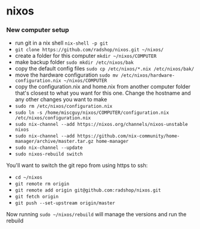 # nixos

### New computer setup

* run git in a nix shell `nix-shell -p git`
* `git clone https://github.com/radshop/nixos.git ~/nixos/`
* create a folder for this computer `mkdir ~/nixos/COMPUTER`
* make backup folder `sudo mkdir /etc/nixos/bak`
* copy the default config files `sudo cp /etc/nixos/*.nix /etc/nixos/bak/`
* move the hardware configuration `sudo mv /etc/nixos/hardware-configuration.nix ~/nixos/COMPUTER`
* copy the configuration.nix and home.nix from another computer folder that's closest to what you want for this one. Change the hostname and any other changes you want to make
* `sudo rm /etc/nixos/configuration.nix`
* `sudo ln -s /home/miscguy/nixos/COMPUTER/configuration.nix /etc/nixos/configuration.nix`
* `sudo nix-channel --add https://nixos.org/channels/nixos-unstable nixos`
* `sudo nix-channel --add https://github.com/nix-community/home-manager/archive/master.tar.gz home-manager`
* `sudo nix-channel --update`
* `sudo nixos-rebuild switch`

You'll want to switch the git repo from using https to ssh:

* `cd ~/nixos`
* `git remote rm origin`
* `git remote add origin git@github.com:radshop/nixos.git`
* `git fetch origin`
* `git push --set-upstream origin/master`

Now running `sudo ~/nixos/rebuild` will manage the versions and run the rebuild
